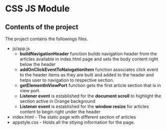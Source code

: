 CSS JS Module
=============

Contents of the project
------------------------

The project contains the followings files.

* js/app.js 
    * **buildNavigationHeader** function builds navigation header from the articles available in index.html page and sets the body content right below the header
    * **addOnClickEventToNaivgationItem** function associates click event to the header items as they are built and added to the header and helps user to navigation to respective section.
    * **getElementInViewPort** function gets the first article section that is in view port.
    * **Listener event** is established for the **document scroll** to highlight the section active in Orange background
    * **Listener event** is established for the **window resize** for articles content to begin right under the header
* index.html - The static page with different section of articles
* appstyle.css - Holds all the stlying information for the page.